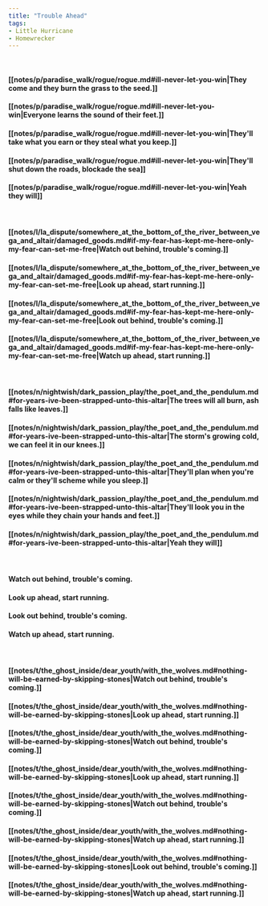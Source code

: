 ```yaml
---
title: "Trouble Ahead"
tags:
- Little Hurricane
- Homewrecker
---
```

&nbsp;
#### [[notes/p/paradise_walk/rogue/rogue.md#ill-never-let-you-win|They come and they burn the grass to the seed.]]
#### [[notes/p/paradise_walk/rogue/rogue.md#ill-never-let-you-win|Everyone learns the sound of their feet.]]
#### [[notes/p/paradise_walk/rogue/rogue.md#ill-never-let-you-win|They'll take what you earn or they steal what you keep.]]
#### [[notes/p/paradise_walk/rogue/rogue.md#ill-never-let-you-win|They'll shut down the roads, blockade the sea]]
#### [[notes/p/paradise_walk/rogue/rogue.md#ill-never-let-you-win|Yeah they will]]
&nbsp;
#### [[notes/l/la_dispute/somewhere_at_the_bottom_of_the_river_between_vega_and_altair/damaged_goods.md#if-my-fear-has-kept-me-here-only-my-fear-can-set-me-free|Watch out behind, trouble's coming.]]
#### [[notes/l/la_dispute/somewhere_at_the_bottom_of_the_river_between_vega_and_altair/damaged_goods.md#if-my-fear-has-kept-me-here-only-my-fear-can-set-me-free|Look up ahead, start running.]]
#### [[notes/l/la_dispute/somewhere_at_the_bottom_of_the_river_between_vega_and_altair/damaged_goods.md#if-my-fear-has-kept-me-here-only-my-fear-can-set-me-free|Look out behind, trouble's coming.]]
#### [[notes/l/la_dispute/somewhere_at_the_bottom_of_the_river_between_vega_and_altair/damaged_goods.md#if-my-fear-has-kept-me-here-only-my-fear-can-set-me-free|Watch up ahead, start running.]]
&nbsp;
#### [[notes/n/nightwish/dark_passion_play/the_poet_and_the_pendulum.md#for-years-ive-been-strapped-unto-this-altar|The trees will all burn, ash falls like leaves.]]
#### [[notes/n/nightwish/dark_passion_play/the_poet_and_the_pendulum.md#for-years-ive-been-strapped-unto-this-altar|The storm's growing cold, we can feel it in our knees.]]
#### [[notes/n/nightwish/dark_passion_play/the_poet_and_the_pendulum.md#for-years-ive-been-strapped-unto-this-altar|They'll plan when you're calm or they'll scheme while you sleep.]]
#### [[notes/n/nightwish/dark_passion_play/the_poet_and_the_pendulum.md#for-years-ive-been-strapped-unto-this-altar|They'll look you in the eyes while they chain your hands and feet.]]
#### [[notes/n/nightwish/dark_passion_play/the_poet_and_the_pendulum.md#for-years-ive-been-strapped-unto-this-altar|Yeah they will]]
&nbsp;
#### Watch out behind, trouble's coming.
#### Look up ahead, start running.
#### Look out behind, trouble's coming.
#### Watch up ahead, start running.
&nbsp;
#### [[notes/t/the_ghost_inside/dear_youth/with_the_wolves.md#nothing-will-be-earned-by-skipping-stones|Watch out behind, trouble's coming.]]
#### [[notes/t/the_ghost_inside/dear_youth/with_the_wolves.md#nothing-will-be-earned-by-skipping-stones|Look up ahead, start running.]]
#### [[notes/t/the_ghost_inside/dear_youth/with_the_wolves.md#nothing-will-be-earned-by-skipping-stones|Watch out behind, trouble's coming.]]
#### [[notes/t/the_ghost_inside/dear_youth/with_the_wolves.md#nothing-will-be-earned-by-skipping-stones|Look up ahead, start running.]]
#### [[notes/t/the_ghost_inside/dear_youth/with_the_wolves.md#nothing-will-be-earned-by-skipping-stones|Watch out behind, trouble's coming.]]
#### [[notes/t/the_ghost_inside/dear_youth/with_the_wolves.md#nothing-will-be-earned-by-skipping-stones|Watch up ahead, start running.]]
#### [[notes/t/the_ghost_inside/dear_youth/with_the_wolves.md#nothing-will-be-earned-by-skipping-stones|Look out behind, trouble's coming.]]
#### [[notes/t/the_ghost_inside/dear_youth/with_the_wolves.md#nothing-will-be-earned-by-skipping-stones|Watch up ahead, start running.]]
